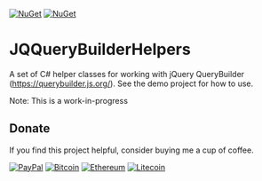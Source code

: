 [![NuGet](https://img.shields.io/nuget/v/JQQueryBuilderHelpers?style=flat-square&logo=nuget&label=Version)](https://www.nuget.org/packages/JQQueryBuilderHelpers) [![NuGet](https://img.shields.io/nuget/dt/JQQueryBuilderHelpers?style=flat-square&logo=nuget&label=Downloads)](https://www.nuget.org/packages/JQQueryBuilderHelpers)

# JQQueryBuilderHelpers

A set of C# helper classes for working with jQuery QueryBuilder (https://querybuilder.js.org/). See the demo project for how to use.

Note: This is a work-in-progress

## Donate
If you find this project helpful, consider buying me a cup of coffee.

[![PayPal](https://img.shields.io/badge/PayPal-003087?logo=paypal&logoColor=fff)](https://www.paypal.com/cgi-bin/webscr?cmd=_donations&business=gordon_matt%40live%2ecom&lc=AU&currency_code=AUD&bn=PP%2dDonationsBF%3abtn_donateCC_LG%2egif%3aNonHosted)
[![Bitcoin](https://img.shields.io/badge/Bitcoin-FF9900?logo=bitcoin&logoColor=white)](bitcoin:1EeDfbcqoEaz6bbcWsymwPbYv4uyEaZ3Lp)
[![Ethereum](https://img.shields.io/badge/Ethereum-3C3C3D?logo=ethereum&logoColor=white)](ethereum:0x277552efd6ea9ca9052a249e781abf1719ea9414)
[![Litecoin](https://img.shields.io/badge/Litecoin-A6A9AA?logo=litecoin&logoColor=white)](litecoin:LRUP8hukWGXRrcPK6Tm7iUp9vPvnNNt3uz)

